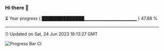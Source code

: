 ### Hi there 👋

⏳ Year progress { ██████████████▁▁▁▁▁▁▁▁▁▁▁▁▁▁▁▁ } 47.88 %

---

⏰ Updated on Sat, 24 Jun 2023 18:13:27 GMT

![Progress Bar CI](https://github.com/liununu/liununu/workflows/Progress%20Bar%20CI/badge.svg)
